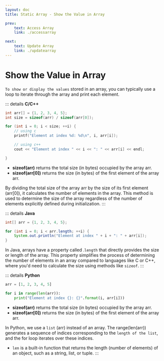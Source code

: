 ```yaml
---
layout: doc
title: Static Array - Show the Value in Array

prev:
    text: Access Array
    link: ./accessarray

next:
    text: Update Array
    link: ./updatearray
---
```


# Show the Value in Array
`To show or display the values` stored in an array, you can typically use a loop to iterate through the array and print each element.

::: details __C/C++__
```c {5,8}
int arr[] = {1, 2, 3, 4, 5};
int size = sizeof(arr) / sizeof(arr[0]);

for (int i = 0; i < size; ++i) {
    // using c
    printf("Element at index %d: %d\n", i, arr[i]);

    // using c++
    cout << "Element at index " << i << ": " << arr[i] << endl;

}
```
- __sizeof(arr)__ returns the total size (in bytes) occupied by the array arr.
- __sizeof(arr[0])__ returns the size (in bytes) of the first element of the array arr.
  
By dividing the total size of the array arr by the size of its first element (arr[0]), it calculates the number of elements in the array. This method is used to determine the size of the array regardless of the number of elements explicitly defined during initialization.
:::

::: details __Java__
```java
int[] arr = {1, 2, 3, 4, 5};

for (int i = 0; i < arr.length; ++i) {
    System.out.println("Element at index " + i + ": " + arr[i]);
}
```
  
In Java, arrays have a property called .`length` that directly provides the size or length of the array. This property simplifies the process of determining the number of elements in an array compared to languages like C or C++, where you'd need to calculate the size using methods like `sizeof`.
:::

::: details __Python__
```Python
arr = [1, 2, 3, 4, 5]

for i in range(len(arr)):
    print("Element at index {}: {}".format(i, arr[i]))
```
- __sizeof(arr)__ returns the total size (in bytes) occupied by the array arr.
- __sizeof(arr[0])__ returns the size (in bytes) of the first element of the array arr.
  
In Python, we use a `list` (arr) instead of an array. The range(len(arr)) generates a sequence of indices corresponding to the `length of the list`, and the for loop iterates over these indices.
  
- `len` is a built-in function that returns the length (number of elements) of an object, such as a string, list, or tuple.
:::